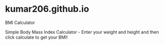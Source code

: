 # kumar206.github.io
BMI Calculator 

Simple Body Mass Index Calculator - Enter your weight and height and then click calculate to get your BMI!
